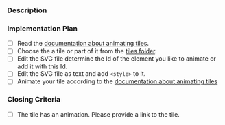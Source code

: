 ### Description
<!-- Please describe what you like to do. -->




### Implementation Plan
<!-- These are implementation hints that should help you complete the task.
     Please check them when you completed them and include the pull request link. -->

- [ ] Read the [documentation about animating tiles].
- [ ] Choose the a tile or part of it from the [tiles folder].
- [ ] Edit the SVG file determine the Id of the element you like to animate or add it with this Id.
- [ ] Edit the SVG file as text and add `<style>` to it.
- [ ] Animate your tile according to the [documentation about animating tiles]

### Closing Criteria
<!-- When these criteria are met, we can close the issue. -->

- [ ] The tile has an animation. Please provide a link to the tile.










[tiles folder]: https://github.com/fossasia/labyrinth/tree/master/tiles
[documentation about animating tiles]: https://github.com/fossasia/labyrinth#how-to-animate-a-tile

